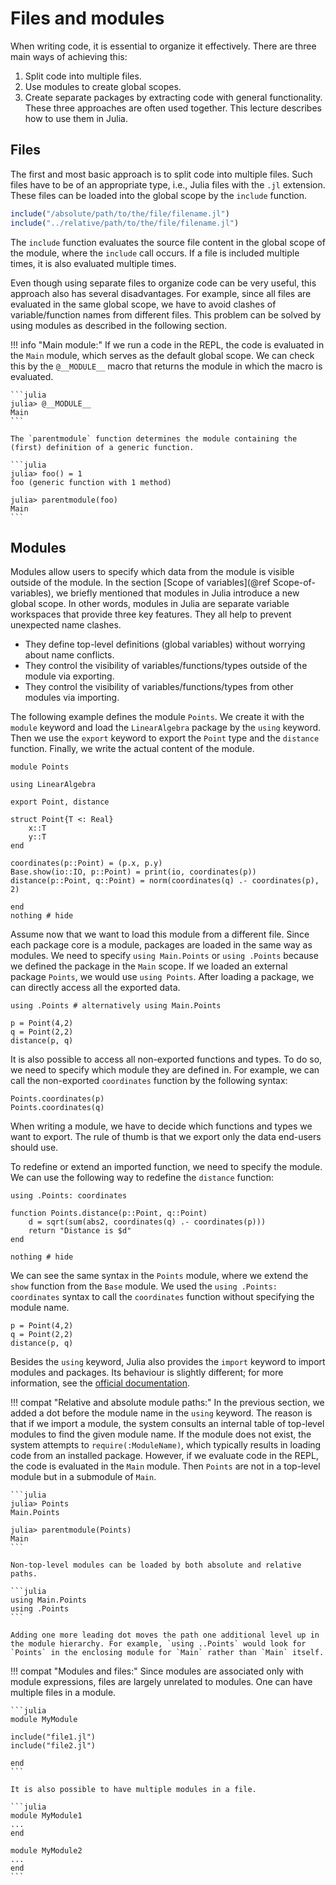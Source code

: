 # Files and modules

When writing code, it is essential to organize it effectively. There are three main ways of achieving this:
1. Split code into multiple files.
2. Use modules to create global scopes.
3. Create separate packages by extracting code with general functionality.
These three approaches are often used together. This lecture describes how to use them in Julia.

## Files

The first and most basic approach is to split code into multiple files. Such files have to be of an appropriate type, i.e., Julia files with the `.jl` extension. These files can be loaded into the global scope by the `include` function.

```julia
include("/absolute/path/to/the/file/filename.jl")
include("../relative/path/to/the/file/filename.jl")
```

The  `include` function evaluates the source file content in the global scope of the module, where the `include` call occurs. If a file is included multiple times, it is also evaluated multiple times.

Even though using separate files to organize code can be very useful, this approach also has several disadvantages. For example, since all files are evaluated in the same global scope, we have to avoid clashes of variable/function names from different files.  This problem can be solved by using modules as described in the following section.

!!! info "Main module:"
    If we run a code in the REPL, the code is evaluated in the `Main` module, which serves as the default global scope. We can check this by the `@__MODULE__` macro that returns the module in which the macro is evaluated.

    ```julia
    julia> @__MODULE__
    Main
    ```

    The `parentmodule` function determines the module containing the (first) definition of a generic function.

    ```julia
    julia> foo() = 1
    foo (generic function with 1 method)

    julia> parentmodule(foo)
    Main
    ```

## Modules

Modules allow users to specify which data from the module is visible outside of the module. In the section [Scope of variables](@ref Scope-of-variables), we briefly mentioned that modules in Julia introduce a new global scope. In other words, modules in Julia are separate variable workspaces that provide three key features. They all help to prevent unexpected name clashes.

- They define top-level definitions (global variables) without worrying about name conflicts.
- They control the visibility of variables/functions/types outside of the module via exporting.
- They control the visibility of variables/functions/types from other modules via importing.

The following example defines the module `Points`. We create it with the `module` keyword and load the `LinearAlgebra` package by the `using` keyword. Then we use the `export` keyword to export the `Point` type and the `distance` function. Finally, we write the actual content of the module.

```@example modules
module Points

using LinearAlgebra

export Point, distance

struct Point{T <: Real}
    x::T
    y::T
end

coordinates(p::Point) = (p.x, p.y)
Base.show(io::IO, p::Point) = print(io, coordinates(p))
distance(p::Point, q::Point) = norm(coordinates(q) .- coordinates(p), 2)

end
nothing # hide
```

Assume now that we want to load this module from a different file. Since each package core is a module, packages are loaded in the same way as modules. We need to specify `using Main.Points` or `using .Points` because we defined the package in the `Main` scope. If we loaded an external package `Points`, we would use `using Points`. After loading a package, we can directly access all the exported data.

```@repl modules
using .Points # alternatively using Main.Points

p = Point(4,2)
q = Point(2,2)
distance(p, q)
```

It is also possible to access all non-exported functions and types. To do so, we need to specify which module they are defined in. For example, we can call the non-exported `coordinates` function by the following syntax:

```@repl modules
Points.coordinates(p)
Points.coordinates(q)
```

When writing a module, we have to decide which functions and types we want to export. The rule of thumb is that we export only the data end-users should use.

To redefine or extend an imported function, we need to specify the module. We can use the following way to redefine the `distance` function:

```@example modules
using .Points: coordinates

function Points.distance(p::Point, q::Point)
    d = sqrt(sum(abs2, coordinates(q) .- coordinates(p)))
    return "Distance is $d"
end

nothing # hide
```

We can see the same syntax in the `Points` module, where we extend the `show` function from the `Base` module. We used the `using .Points: coordinates` syntax to call the `coordinates` function without specifying the module name.

```@repl modules
p = Point(4,2)
q = Point(2,2)
distance(p, q)
```

Besides the `using` keyword, Julia also provides the `import` keyword to import modules and packages. Its behaviour is slightly different; for more information, see the [official documentation](https://docs.julialang.org/en/v1/manual/modules/#Summary-of-module-usage).

!!! compat "Relative and absolute module paths:"
    In the previous section, we added a dot before the module name in the `using` keyword. The reason is that if we import a module, the system consults an internal table of top-level modules to find the given module name. If the module does not exist, the system attempts to `require(:ModuleName)`, which typically results in loading code from an installed package.
    However, if we evaluate code in the REPL, the code is evaluated in the `Main` module. Then `Points` are not in a top-level module but in a submodule of `Main`.

    ```julia
    julia> Points
    Main.Points

    julia> parentmodule(Points)
    Main
    ```

    Non-top-level modules can be loaded by both absolute and relative paths.

    ```julia
    using Main.Points
    using .Points
    ```

    Adding one more leading dot moves the path one additional level up in the module hierarchy. For example, `using ..Points` would look for `Points` in the enclosing module for `Main` rather than `Main` itself.

!!! compat "Modules and files:"
    Since modules are associated only with module expressions, files are largely unrelated to modules. One can have multiple files in a module.

    ```julia
    module MyModule

    include("file1.jl")
    include("file2.jl")

    end
    ```

    It is also possible to have multiple modules in a file.

    ```julia
    module MyModule1
    ...
    end

    module MyModule2
    ...
    end
    ```